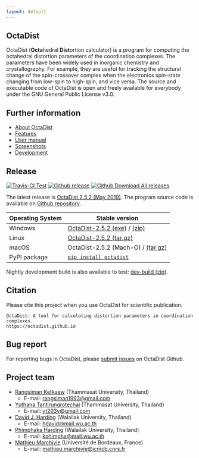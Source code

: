```yaml
---
layout: default
---
```


## OctaDist
OctaDist (**Octa**hedral **Dist**ortion calculator) is a program for computing the octahedral distortion parameters of the coordination complexes. 
The parameters have been widely used in inorganic chemistry and crystallography. 
For example, they are useful for tracking the structural change of the spin-crossover complex when the electronics spin-state changing from low-spin to high-spin, and vice versa. 
The source and executable code of OctaDist is open and freely available for everybody under the GNU General Public License v3.0.

## Further information
- [About OctaDist](./about.md) <br/>
- [Features](./features.md) <br/>
- [User manual](./manual.md) <br/>
- [Screenshots](./screenshots.md)
- [Development](./development.md)

## Release
[![Travis-CI Test](https://img.shields.io/travis/OctaDist/OctaDist/master.svg)][link1]
[![Github release](https://img.shields.io/github/release/OctaDist/octadist.svg)][link2]
[![Github Download All releases](https://img.shields.io/github/downloads/OctaDist/octadist/total.svg)][link3]

[link1]: https://travis-ci.org/OctaDist/OctaDist
[link2]: https://github.com/OctaDist/OctaDist/releases
[link3]: https://github.com/OctaDist/OctaDist/releases

The latest release is [OctaDist 2.5.2 (May 2019)][link4]. 
The program source code is available on [Github repository][link5].

[link4]: https://github.com/OctaDist/OctaDist/releases/latest
[link5]: https://github.com/OctaDist/OctaDist

|Operating System| Stable version |
|----------------|----------------|
|    Windows     | [OctaDist-2.5.2 (exe)][WinOS_exe] / [(zip)][WinOS_zip] |
|     Linux      | [OctaDist-2.5.2 (tar.gz)][LinOS_tar] |
|     macOS      | OctaDist-2.5.2 (Mach-O) / [(tar.gz)][MacOS_tar]|
|  PyPI package  | [`pip install octadist`][PyPI] |

Nightly development build is also available to test: [dev-build (zip)](https://github.com/OctaDist/OctaDist/archive/nightly-build.zip).

[WinOS_exe]: https://github.com/OctaDist/OctaDist/releases/download/v.2.5.2/OctaDist-2.5.2-Win-x86-64.exe
[WinOS_zip]: https://github.com/OctaDist/OctaDist/releases/download/v.2.5.2/OctaDist-2.5.2-Win-x86-64.zip
[LinOS_tar]: https://github.com/OctaDist/OctaDist/releases/download/v.2.5.2/OctaDist-2.5.2-Linux-x86-64.tar.gz
[MacOS_mac]: https://github.com/OctaDist/OctaDist/releases/download/v.2.5.1/OctaDist-2.5.1-macOS-x86-64
[MacOS_tar]: https://github.com/OctaDist/OctaDist/releases/download/v.2.5.2/OctaDist-2.5.2-Linux-x86-64.tar.gz
[PyPI]: https://pypi.org/project/octadist/

## Citation
Please cite this project when you use OctaDist for scientific publication.

```
OctaDist: A tool for calculating distortion parameters in coordination complexes.
https://octadist.github.io
```

## Bug report
For reporting bugs in OctaDist, please [submit issues](https://github.com/OctaDist/OctaDist/issues) on OctaDist Github.

## Project team
- [Rangsiman Ketkaew](https://sites.google.com/site/rangsiman1993) (Thammasat University, Thailand) 
  - E-mail: rangsiman1993@gmail.com
- [Yuthana Tantirungrotechai](https://sites.google.com/site/compchem403/people/faculty/yuthana) (Thammasat University, Thailand)
  - E-mail: yt203y@gmail.com
- [David J. Harding](https://www.funtechwu.com/david-j-harding) (Walailak University, Thailand)
  - E-mail: hdavid@mail.wu.ac.th
- [Phimphaka Harding](https://www.funtechwu.com/phimphaka-harding) (Walailak University, Thailand)
  - E-mail: kphimpha@mail.wu.ac.th
- [Mathieu Marchivie](http://www.icmcb-bordeaux.cnrs.fr/spip.php?article562&lang=fr) (Université de Bordeaux, France)
  - E-mail: mathieu.marchivie@icmcb.cnrs.fr
  
